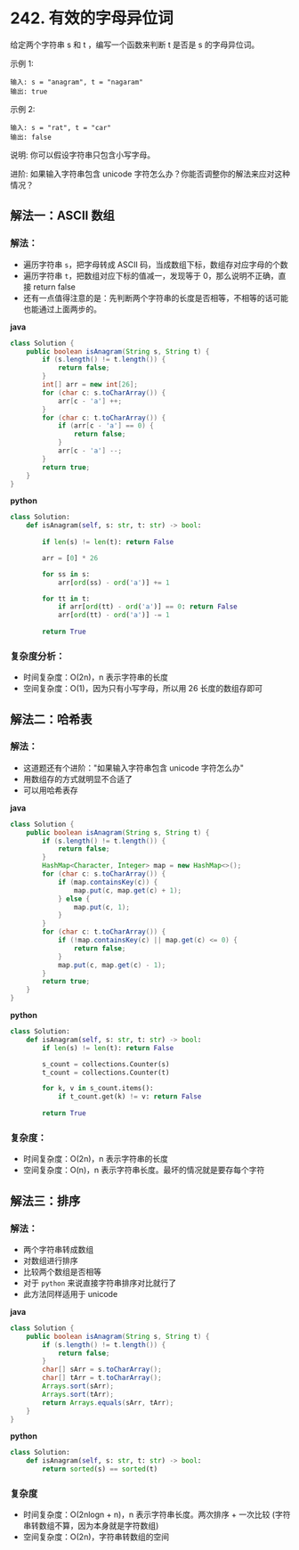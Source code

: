 # 242. 有效的字母异位词
给定两个字符串 s 和 t ，编写一个函数来判断 t 是否是 s 的字母异位词。

示例 1:
```
输入: s = "anagram", t = "nagaram"
输出: true
```

示例 2:
```
输入: s = "rat", t = "car"
输出: false
```

说明:
你可以假设字符串只包含小写字母。

进阶:
如果输入字符串包含 unicode 字符怎么办？你能否调整你的解法来应对这种情况？

## 解法一：ASCII 数组
### 解法：
- 遍历字符串 `s`，把字母转成 ASCII 码，当成数组下标，数组存对应字母的个数
- 遍历字符串 `t`，把数组对应下标的值减一，发现等于 0，那么说明不正确，直接 return false
- 还有一点值得注意的是：先判断两个字符串的长度是否相等，不相等的话可能也能通过上面两步的。

**java**
``` java
class Solution {
    public boolean isAnagram(String s, String t) {
        if (s.length() != t.length()) {
            return false;
        }
        int[] arr = new int[26];
        for (char c: s.toCharArray()) {
            arr[c - 'a'] ++;
        }
        for (char c: t.toCharArray()) {
            if (arr[c - 'a'] == 0) {
                return false;
            }
            arr[c - 'a'] --;
        }
        return true;
    }
}
```

**python**
```python
class Solution:
    def isAnagram(self, s: str, t: str) -> bool:
        
        if len(s) != len(t): return False

        arr = [0] * 26

        for ss in s:
            arr[ord(ss) - ord('a')] += 1

        for tt in t:
            if arr[ord(tt) - ord('a')] == 0: return False
            arr[ord(tt) - ord('a')] -= 1
        
        return True
```

### 复杂度分析：
- 时间复杂度：O(2n)，n 表示字符串的长度
- 空间复杂度：O(1)，因为只有小写字母，所以用 26 长度的数组存即可

## 解法二：哈希表
### 解法：
- 这道题还有个进阶："如果输入字符串包含 unicode 字符怎么办"
- 用数组存的方式就明显不合适了
- 可以用哈希表存

**java**
``` java
class Solution {
    public boolean isAnagram(String s, String t) {
        if (s.length() != t.length()) {
            return false;
        }
        HashMap<Character, Integer> map = new HashMap<>();
        for (char c: s.toCharArray()) {
            if (map.containsKey(c)) {
                map.put(c, map.get(c) + 1);
            } else {
                map.put(c, 1);
            }
        }
        for (char c: t.toCharArray()) {
            if (!map.containsKey(c) || map.get(c) <= 0) {
                return false;
            }
            map.put(c, map.get(c) - 1);
        }
        return true;
    }
}
```

**python**
```python
class Solution:
    def isAnagram(self, s: str, t: str) -> bool:
        if len(s) != len(t): return False

        s_count = collections.Counter(s)
        t_count = collections.Counter(t)

        for k, v in s_count.items():
            if t_count.get(k) != v: return False
        
        return True
```

### 复杂度：
- 时间复杂度：O(2n)，n 表示字符串的长度
- 空间复杂度：O(n)，n 表示字符串长度。最坏的情况就是要存每个字符

## 解法三：排序
### 解法：
- 两个字符串转成数组
- 对数组进行排序
- 比较两个数组是否相等
- 对于 `python` 来说直接字符串排序对比就行了
- 此方法同样适用于 unicode

**java**
```java
class Solution {
    public boolean isAnagram(String s, String t) {
        if (s.length() != t.length()) {
            return false;
        }
        char[] sArr = s.toCharArray();
        char[] tArr = t.toCharArray();
        Arrays.sort(sArr);
        Arrays.sort(tArr);
        return Arrays.equals(sArr, tArr);
    }
}
```

**python**
```python
class Solution:
    def isAnagram(self, s: str, t: str) -> bool:
        return sorted(s) == sorted(t)
```

### 复杂度
- 时间复杂度：O(2nlogn + n)，n 表示字符串长度。两次排序 + 一次比较 (字符串转数组不算，因为本身就是字符数组)
- 空间复杂度：O(2n)，字符串转数组的空间